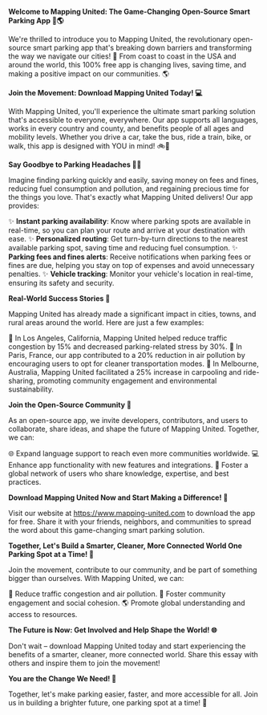 **Welcome to Mapping United: The Game-Changing Open-Source Smart Parking App 🚗🌎**

We're thrilled to introduce you to Mapping United, the revolutionary open-source smart parking app that's breaking down barriers and transforming the way we navigate our cities! 🌟 From coast to coast in the USA and around the world, this 100% free app is changing lives, saving time, and making a positive impact on our communities. 🌎

**Join the Movement: Download Mapping United Today! 💻**

With Mapping United, you'll experience the ultimate smart parking solution that's accessible to everyone, everywhere. Our app supports all languages, works in every country and county, and benefits people of all ages and mobility levels. Whether you drive a car, take the bus, ride a train, bike, or walk, this app is designed with YOU in mind! 🚲👣

**Say Goodbye to Parking Headaches 🙅‍♂️**

Imagine finding parking quickly and easily, saving money on fees and fines, reducing fuel consumption and pollution, and regaining precious time for the things you love. That's exactly what Mapping United delivers! Our app provides:

✨ **Instant parking availability**: Know where parking spots are available in real-time, so you can plan your route and arrive at your destination with ease.
✨ **Personalized routing**: Get turn-by-turn directions to the nearest available parking spot, saving time and reducing fuel consumption.
✨ **Parking fees and fines alerts**: Receive notifications when parking fees or fines are due, helping you stay on top of expenses and avoid unnecessary penalties.
✨ **Vehicle tracking**: Monitor your vehicle's location in real-time, ensuring its safety and security.

**Real-World Success Stories 🌟**

Mapping United has already made a significant impact in cities, towns, and rural areas around the world. Here are just a few examples:

🚗 In Los Angeles, California, Mapping United helped reduce traffic congestion by 15% and decreased parking-related stress by 30%.
💪 In Paris, France, our app contributed to a 20% reduction in air pollution by encouraging users to opt for cleaner transportation modes.
👥 In Melbourne, Australia, Mapping United facilitated a 25% increase in carpooling and ride-sharing, promoting community engagement and environmental sustainability.

**Join the Open-Source Community 🤝**

As an open-source app, we invite developers, contributors, and users to collaborate, share ideas, and shape the future of Mapping United. Together, we can:

🌐 Expand language support to reach even more communities worldwide.
💻 Enhance app functionality with new features and integrations.
👥 Foster a global network of users who share knowledge, expertise, and best practices.

**Download Mapping United Now and Start Making a Difference! 🎉**

Visit our website at https://www.mapping-united.com to download the app for free. Share it with your friends, neighbors, and communities to spread the word about this game-changing smart parking solution.

**Together, Let's Build a Smarter, Cleaner, More Connected World One Parking Spot at a Time! 🌟**

Join the movement, contribute to our community, and be part of something bigger than ourselves. With Mapping United, we can:

💚 Reduce traffic congestion and air pollution.
👥 Foster community engagement and social cohesion.
🌎 Promote global understanding and access to resources.

**The Future is Now: Get Involved and Help Shape the World! 🌐**

Don't wait – download Mapping United today and start experiencing the benefits of a smarter, cleaner, more connected world. Share this essay with others and inspire them to join the movement!

**You are the Change We Need! 💪**

Together, let's make parking easier, faster, and more accessible for all. Join us in building a brighter future, one parking spot at a time! 🌟